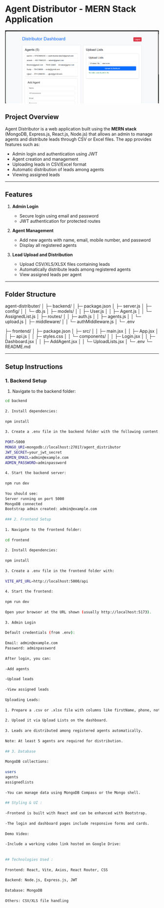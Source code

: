 # Agent Distributor - MERN Stack Application


<img src="https://github.com/SachinOjha2001/Agent-Distributer/blob/main/Screenshot%202025-10-29%20094928.png?raw=true">


## **Project Overview**

Agent Distributor is a web application built using the **MERN stack** (MongoDB, Express.js, React.js, Node.js) that allows an admin to manage agents and distribute leads through CSV or Excel files. The app provides features such as:  

- Admin login and authentication using JWT  
- Agent creation and management  
- Uploading leads in CSV/Excel format  
- Automatic distribution of leads among agents  
- Viewing assigned leads  

---

## **Features**

1. **Admin Login**  
   - Secure login using email and password  
   - JWT authentication for protected routes  

2. **Agent Management**  
   - Add new agents with name, email, mobile number, and password  
   - Display all registered agents  

3. **Lead Upload and Distribution**  
   - Upload CSV/XLS/XLSX files containing leads  
   - Automatically distribute leads among registered agents  
   - View assigned leads per agent  

---

## **Folder Structure**

agent-distributer/
│
├─ backend/
│ ├─ package.json
│ ├─ server.js
│ ├─ config/
│ │ └─ db.js
│ ├─ models/
│ │ ├─ User.js
│ │ ├─ Agent.js
│ │ └─ AssignedList.js
│ ├─ routes/
│ │ ├─ auth.js
│ │ ├─ agents.js
│ │ └─ upload.js
│ ├─ middleware/
│ │ └─ authMiddleware.js
│ └─ .env



├─ frontend/
│ ├─ package.json
│ ├─ src/
│ │ ├─ main.jsx
│ │ ├─ App.jsx
│ │ ├─ api.js
│ │ ├─ styles.css
│ │ └─ components/
│ │ ├─ Login.jsx
│ │ ├─ Dashboard.jsx
│ │ ├─ AddAgent.jsx
│ │ └─ UploadLists.jsx
│ └─ .env
└─ README.md


---

## **Setup Instructions**

### **1. Backend Setup**

1. Navigate to the backend folder:

```bash
cd backend

2. Install dependencies:

npm install

3. Create a .env file in the backend folder with the following content:

PORT=5000
MONGO_URI=mongodb://localhost:27017/agent_distributor
JWT_SECRET=your_jwt_secret
ADMIN_EMAIL=admin@example.com
ADMIN_PASSWORD=adminpassword

4. Start the backend server:

npm run dev

You should see:
Server running on port 5000
MongoDB connected
Bootstrap admin created: admin@example.com

### 2. Frontend Setup

1. Navigate to the frontend folder:

cd frontend

2. Install dependencies:

npm install

3. Create a .env file in the frontend folder with:

VITE_API_URL=http://localhost:5000/api

4. Start the frontend:

npm run dev

Open your browser at the URL shown (usually http://localhost:5173).

3. Admin Login

Default credentials (from .env):

Email: admin@example.com
Password: adminpassword

After login, you can:

-Add agents

-Upload leads

-View assigned leads

Uploading Leads:

1. Prepare a .csv or .xlsx file with columns like firstName, phone, notes.

2. Upload it via Upload Lists on the dashboard.

3. Leads are distributed among registered agents automatically.

Note: At least 5 agents are required for distribution.

## 3. Database

MongoDB collections:

users
agents
assignedlists

-You can manage data using MongoDB Compass or the Mongo shell.

## Styling & UI :

-Frontend is built with React and can be enhanced with Bootstrap.

-The login and dashboard pages include responsive forms and cards.

Demo Video:

-Include a working video link hosted on Google Drive:


## Technologies Used :

Frontend: React, Vite, Axios, React Router, CSS

Backend: Node.js, Express.js, JWT

Database: MongoDB

Others: CSV/XLS file handling
